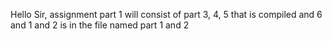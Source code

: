 Hello Sir, assignment part 1 will consist of part 3, 4, 5 that is compiled and 6 and 1 and 2 is in the file named part 1 and 2

